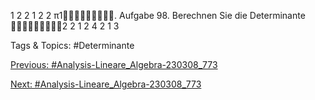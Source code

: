 1 2 2 1
2 2 π1.
Aufgabe 98. Berechnen Sie die Determinante
2 2 1 2
4 2 1 3

   Tags & Topics:
   #Determinante

[Previous: #Analysis-Lineare_Algebra-230308_773](Analysis-Lineare_Algebra-230308_773.md)

[Next: #Analysis-Lineare_Algebra-230308_773](Analysis-Lineare_Algebra-230308_773.md)